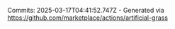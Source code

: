 Commits: 2025-03-17T04:41:52.747Z - Generated via https://github.com/marketplace/actions/artificial-grass
<br>
